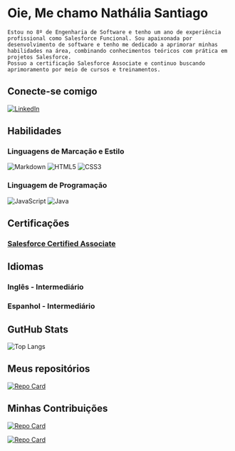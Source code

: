 
# Oie, Me chamo Nathália Santiago
    Estou no 8º de Engenharia de Software e tenho um ano de experiência profissional como Salesforce Funcional. Sou apaixonada por desenvolvimento de software e tenho me dedicado a aprimorar minhas habilidades na área, combinando conhecimentos teóricos com prática em projetos Salesforce.
    Possuo a certificação Salesforce Associate e continuo buscando aprimoramento por meio de cursos e treinamentos.
## Conecte-se comigo
[![LinkedIn](https://img.shields.io/badge/LinkedIn-000?style=for-the-badge&logo=linkedin&logoColor=0E76A8)](https://www.linkedin.com/in/nathalia-santiagoa/)

## Habilidades

### Linguagens de Marcação e Estilo
![Markdown](https://img.shields.io/badge/Markdown-000?style=for-the-badge&logo=markdown)
![HTML5](https://img.shields.io/badge/HTML5-000?style=for-the-badge&logo=html5)
![CSS3](https://img.shields.io/badge/CSS3-000?style=for-the-badge&logo=css3&logoColor=264CE4)

### Linguagem de Programação
![JavaScript](https://img.shields.io/badge/JavaScript-000?style=for-the-badge&logo=javascript)
![Java](https://img.shields.io/badge/Java-000?style=for-the-badge&logo=java)

## Certificações 

### [Salesforce Certified Associate](https://trailhead.salesforce.com/en/credentials/certification-detail-print/?searchString=cIMOCsJOqFL+EoyINh2Nb3QBrY9u2wPWIcrWklrC0NTgN22vVcQJECtsiqeF70sg)

## Idiomas

### Inglês  - Intermediário
### Espanhol - Intermediário

## GutHub Stats

![Top Langs](https://github-readme-stats-git-masterrstaa-rickstaa.vercel.app/api/top-langs/?username=nathysanti&bg_color=000&border_color=30A3DC&title_color=E94D5F&text_color=FFF)

## Meus repositórios 
[![Repo Card](https://github-readme-stats.vercel.app/api/pin/?username=nathysanti&repo=JavaCloudAWS&bg_color=000&border_color=30A3DC&show_icons=true&icon_color=30A3DC&title_color=E94D5F&text_color=FFF)](https://github.com/nathysanti/JavaCloudAWS)

## Minhas Contribuições
[![Repo Card](https://github-readme-stats.vercel.app/api/pin/?username=nathysanti&repo=dio-lab-open-source&bg_color=000&border_color=30A3DC&show_icons=true&icon_color=30A3DC&title_color=E94D5F&text_color=FFF)](https://github.com/nathysanti/dio-lab-open-source)

[![Repo Card](https://github-readme-stats.vercel.app/api/pin/?username=UmbrellaTechforHer&repo=site&bg_color=000&border_color=30A3DC&show_icons=true&icon_color=30A3DC&title_color=E94D5F&text_color=FFF)](https://github.com/UmbrellaTechforHer/site)
